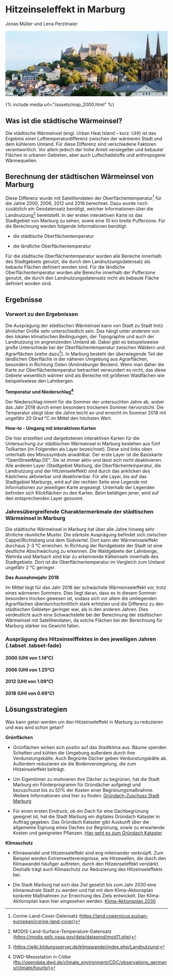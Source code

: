
# Hitzeinseleffekt in Marburg
Jonas Müller und Lena Perzlmaier

![Marburg Schloss](assets/Marburg_Schloss2.jpg)

{% include media url="/assets/map_2000.html" %}

## Was ist die städtische Wärmeinsel?

Die städtische Wärmeinsel (engl. Urban Heat Island – kurz: UHI) ist das Ergebnis einer Lufttemperaturdifferenz zwischen der wärmeren Stadt und dem kühlerem Umland. Für diese Differenz sind verschiedene Faktoren verantwortlich. Vor allem jedoch der hohe Anteil versiegelter und bebauter Flächen in urbanen Gebieten, aber auch Luftschadstoffe und anthropogene Wärmequellen.


## Berechnung der städtischen Wärmeinsel von Marburg

Diese Differenz wurde  mit Satellitendaten der Oberflächentemperatur[^1] für die Jahre 2000, 2006, 2012 und 2018 berechnet. Dazu wurde noch zusätzlich ein Geodatensatz benötigt, welcher Informationen über die Landnutzung[^2] bereitstellt. In der ersten interaktiven Karte ist das Stadtgebiet von Marburg zu sehen, sowie eine 10 km breite Pufferzone. Für die Berechnung werden folgende Informationen benötigt:

* die städtische Oberflächentemperatur

* die ländliche Oberflächentemperatur

Für die städtische Oberflächentemperatur wurden alle Bereiche innerhalb des Stadtgebiets genutzt, die durch den Landnutzungsdatensatz als bebaute Flächen definiert worden sind. Für die ländliche Oberflächentemperatur wurden alle Bereiche innerhalb der Pufferzone genutzt, die durch den Landnutzungsdatensatz nicht als bebaute Fläche definiert worden sind.

## Ergebnisse

### Vorwort zu den Ergebnissen

Die Ausprägung der städtischen Wärmeinsel kann von Stadt zu Stadt trotz ähnlicher Größe sehr unterschiedlich sein. Das hängt unter anderem von den lokalen klimatischen Bedingungen, der  Topographie und auch der Landnutzung im angrenzenden Umland ab. Dabei gibt es beispielsweise große Unterschiede bei der Oberflächentemperatur zwischen Wäldern und Agrarflächen (siehe dazu[^3]). In Marburg besteht der überwiegende Teil der ländlichen Oberfläche in der näheren Umgebung aus Agrarflächen, besonders in Richtung Osten (Amöneburger Becken). Wenn man daher die Karte zur Oberflächentemperatur betrachtet verwundert es nicht, das diese Gebiete wesentlich wärmer sind als Bereiche mit größeren Waldfächen wie beispielswiese den Lahnbergen. 

**Temperatur und Niederschlag[^4]**

Der Niederschlag nimmt für die Sommer der untersuchten Jahre ab, wobei das Jahr 2018 durch einen besonders trockenen Sommer hervorsticht. Die Temperatur steigt über die Jahre leicht an und erreicht im Sommer 2018 mit ungefähr 20 Grad °C im Mittel den höchsten Wert.

**How-to - Umgang mit interaktiven Karten**

Die hier erstellten und dargebotenen interaktiven Karten für die Untersuchung zur städtischen Wärmeinsel in Marburg bestehen aus fünf Teilkarten (im Folgenden als Layer bezeichnet). Diese sind links oben unterhalb des Minussymbols anwählbar. Der erste Layer ist die Basiskarte "OpenStreetMap.DE". Sie ist immer aktiv und lässt sich nicht deaktivieren. Alle anderen Layer (Stadtgebiet Marburg, die Oberflächentemperatur, die Landnutzung und der Hitzeinseleffekt) sind durch das anklicken des Kästchens aktivierbar und deaktivierbar. Für alle Layer, bis auf das Stadtgebiet Marburgs, wird auf der rechten Seite eine Legende mit Informationen zur jeweiligen Karte angezeigt. Unterhalb der Legenden befinden sich Klickflächen zu den Karten. Beim betätigen jener, wird auf den entsprechenden Layer gezoomt.


### Jahresübergreifende Charaktermerkmale der städtischen Wärmeinsel in Marburg

Die städtische Wärmeinsel in Marburg hat über alle Jahre hinweg sehr ähnliche räumliche Muster. Die stärkste Ausprägung befindet sich zwischen Cappel/Richtsberg und dem Südviertel. Dort kann der Wärmeinseleffekt durchaus 2-3 °C erreichen. In Richtung der Randgebiete der Stadt ist eine deutliche Abschwächung zu erkennen. Die Waldgebiete der Lahnberge, Wehrda und Marbach sind klar zu erkennende Kälteinseln innerhalb des Stadtgebiets. Dort ist die Oberflächentemperatur im Vergleich zum Umland ungefähr 2 °C geringer. 

**Das Ausnahmejahr 2018**

Im Mittel liegt für das Jahr 2018 der schwächste Wärmeinseleffekt vor, trotz eines wärmeren Sommers. Dies liegt daran, dass es in diesem Sommer besonders trocken gewesen ist, sodass sich vor allem die umliegenden Agrarflächen überdurchschnittlich stark erhitzten und die Differenz zu den städtischen Gebieten geringer war, als in den anderen Jahren. Dies verdeutlicht auch eine Schwachstelle bei der Berechnung der städtischen Wärmeinsel mit Satellitendaten, da solche Flächen bei der Berechnung für Marburg stärker ins Gewicht fallen.

### Ausprägung des Hitzeinselffektes in den jeweiligen Jahren {.tabset .tabset-fade}

#### 2000 (UHI von 1.14°C)

#### 2006 (UHI von 1.25°C)

#### 2012 (UHI von 1.09°C)


#### 2018 (UHI von 0.69°C)

## Lösungsstrategien

Was kann getan werden um den Hitzeinseleffekt in Marburg zu reduzieren und was wird schon getan? 

**Grünflächen**

* Grünflächen wirken sich positiv auf das Stadtklima aus. Bäume spenden Schatten und kühlen die Umgebung außerdem durch ihre Verdunstungskälte. Auch Begrünte Dächer geben Verdunstungskälte ab. Außerdem reduzieren sie die Bodenversiegelung, die zum Hitzeinseleffekt beiträgt.

* Um Eigentümer zu motivieren ihre Dächer zu begrünen, hat die Stadt Marburg ein Förderprogramm für Gründächer aufgelegt und bezuschusst bis zu 50% der Kosten einer Begrünungsmaßnahme. Weitere Informationen sind hier zu finden: [Gründach-Zuschuss Stadt Marburg](https://www.marburg.de/leben-in-marburg/umwelt-klima/klimaschutz/foerderprogramme-von-marburg/gruendach-zuschuss/)

* Für einen ersten Eindruck, ob ein Dach für eine Dachbegrünung geeignet ist, hat die Stadt Marburg ein digitales Gründach Kataster in Auftrag gegeben. Das Gründach Kataster gibt Auskunft über die allgemeine Eignung eines Daches zur Begrünung, sowie zu erwartende Kosten und geeigneten Pflanzen. [Hier geht es zum Gründach Kataster](https://www.gpm-webgis-10.de/geoapp/gruendachkataster/marburg/)

**Klimaschutz**

* Klimawandel und Hitzeinseleffekt sind eng miteinander verknüpft. Zum Beispiel werden Extremwetterereignisse, wie Hitzewellen, die durch den Klimawandel häufiger auftreten, durch den Hitzeinseleffekt verstärkt. Deshalb trägt auch Klimaschutz zur Reduzierung des Hitzeinseleffekts bei.

* Die Stadt Marburg hat sich das Ziel gesetzt bis zum Jahr 2030 eine klimaneutrale Stadt zu werden und hat mit dem Klima-Aktionsplan konkrete Maßnahmen zur Erreichung des Ziels entwickelt. Der Klima-Aktionsplan kann hier eingesehen werden: [Klima-Aktionsplan 2030](https://www.marburg.de/downloads/datei/OTAwMDE3MTIzOy07L3d3dy92aHRkb2NzL21hcmJ1cmcvbWFyYnVyZy9tZWRpZW4vZG9rdW1lbnRlLzIwMjBfMDZfMjlfa2xpbWFfYWt0aW9uc3BsYW5fMjAzMF9maW5hbF9mdWVyX2hvbWVwYWdlXy5wZGY%3D)

[^1]: Corine-Land-Cover-Datensatz (https://land.copernicus.eu/pan-european/corine-land-cover)
[^2]: MODIS-Land-Surface-Temperature-Datensatz (https://modis.gsfc.nasa.gov/data/dataprod/mod11.php)
[^3]: (https://wiki.bildungsserver.de/klimawandel/index.php/Landnutzung)
[^4]: DWD-Messstation in Cölbe (ftp://opendata.dwd.de/climate_environment/CDC/observations_germany/climate/hourly/)
